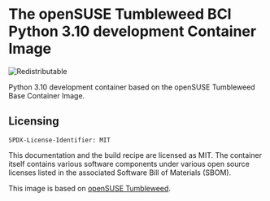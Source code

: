 # The openSUSE Tumbleweed BCI Python 3.10 development Container Image
![Redistributable](https://img.shields.io/badge/Redistributable-Yes-green)

Python 3.10 development container based on the openSUSE Tumbleweed Base Container Image.

## Licensing

`SPDX-License-Identifier: MIT`

This documentation and the build recipe are licensed as MIT.
The container itself contains various software components under various open source licenses listed in the associated
Software Bill of Materials (SBOM).

This image is based on [openSUSE Tumbleweed](https://get.opensuse.org/tumbleweed/).
